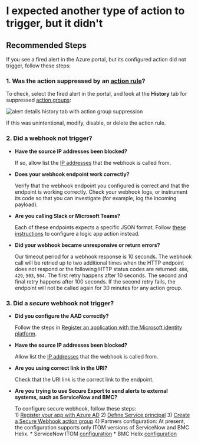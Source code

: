 <properties
  pagetitle="I expected another type of action to trigger, but it didn't &#xD;"
  service=""
  resource=""
  ms.author="ofmanor,yagil,nolavime"
  selfhelptype="Generic"
  supporttopicids="32739782,32745406"
  resourcetags=""
  productpesids="15454,15725"
  cloudenvironments="public,fairfax,mooncake,usnat,ussec"
  articleid="alert-notification-missing-other"
  ownershipid="AzureMonitoring_ActionGroup" />
# I expected another type of action to trigger, but it didn't 

## **Recommended Steps**

If you see a fired alert in the Azure portal, but its configured action did not trigger, follow these steps:

### 1. Was the action suppressed by an [action rule](https://docs.microsoft.com/azure/azure-monitor/platform/alerts-action-rules)?

   To check, select the fired alert in the portal, and look at the **History** tab for suppressed [action groups](https://docs.microsoft.com/azure/azure-monitor/platform/action-groups):

![alert details history tab with action group suppression](https://docs.microsoft.com/azure/azure-monitor/platform/media/alerts-troubleshoot/history-action-rule.png)

   If this was unintentional, modify, disable, or delete the action rule.


### 2. Did a webhook not trigger?

* **Have the source IP addresses been blocked?**

   If so, allow list the [IP addresses](https://docs.microsoft.com/azure/azure-monitor/platform/action-groups#action-specific-information) that the webhook is called from.

* **Does your webhook endpoint work correctly?**

    Verify that the webhook endpoint you configured is correct and that the endpoint is working correctly. Check your webhook logs, or instrument its code so that you can  investigate (for example, log the incoming payload).

* **Are you calling Slack or Microsoft Teams?**

    Each of these endpoints expects a specific JSON format. Follow [these instructions](https://docs.microsoft.com/azure/azure-monitor/platform/action-groups-logic-app) to configure a logic app action instead.

* **Did your webhook became unresponsive or return errors?**

   Our timeout period for a webhook response is 10 seconds. The webhook call will be retried up to two additional times when the HTTP endpoint does not respond or the following HTTP status codes are returned: `408`, `429`, `503`, `504`. The first retry happens after 10 seconds. The second and final retry happens after 100 seconds. If the second retry fails, the endpoint will not be called again for 30 minutes for any action group.


### **3. Did a *secure* webhook not trigger?**

* **Did you configure the AAD correctly?**

    Follow the steps in [Register an application with the Microsoft identity platform](https://docs.microsoft.com/azure/active-directory/develop/quickstart-register-app).

* **Have the source IP addresses been blocked?**

   Allow list the [IP addresses](https://docs.microsoft.com/azure/azure-monitor/platform/action-groups#action-specific-information) that the webhook is called from.

* **Are you using correct link in the URI?**

   Check that the URI link is the correct link to the endpoint.

* **Are you trying to use Secure Export to send alerts to external systems, such as ServiceNow and BMC?**

   To configure secure webhook, follow these steps:<br>
      1) [Register your app with Azure AD](https://docs.microsoft.com/azure/azure-monitor/platform/itsm-connector-secure-webhook-connections-azure-configuration#register-with-azure-active-directory)
      2) [Define Service principal](https://docs.microsoft.com/azure/azure-monitor/platform/itsm-connector-secure-webhook-connections-azure-configuration#define-service-principal)
      3) [Create a Secure Webhook action group](https://docs.microsoft.com/azure/azure-monitor/platform/itsm-connector-secure-webhook-connections-azure-configuration#create-a-secure-webhook-action-group)
      4) Partners configuration: At present, the configuration supports only ITOM versions of ServiceNow and BMC Helix.
         * ServiceNow ITOM [configuration](https://docs.microsoft.com/azure/azure-monitor/platform/itsmc-secure-webhook-connections-servicenow)
         * BMC Helix [configuration](https://docs.microsoft.com/azure/azure-monitor/platform/itsmc-secure-webhook-connections-bmc)

